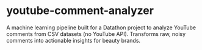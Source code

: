 # youtube-comment-analyzer
A machine learning pipeline built for a Datathon project to analyze YouTube comments from CSV datasets (no YouTube API). Transforms raw, noisy comments into actionable insights for beauty brands.

